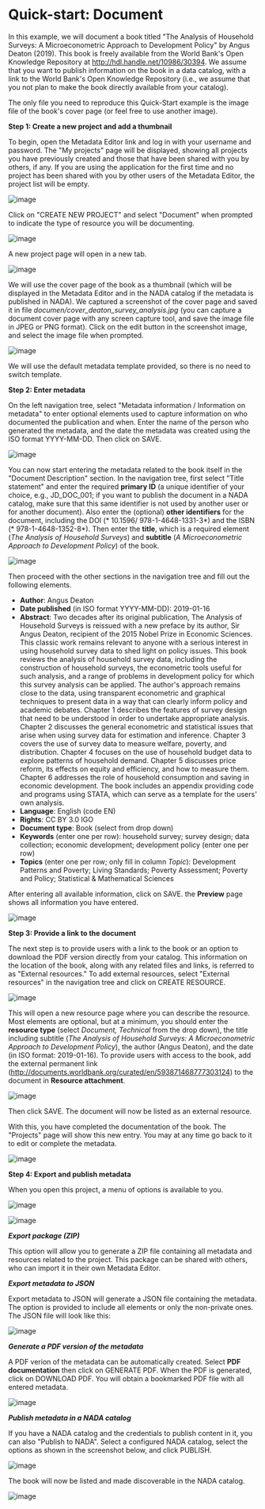 # Quick-start: Document

In this example, we will document a book titled "The Analysis of Household Surveys: A Microeconometric Approach to Development Policy" by Angus Deaton (2019). This book is freely available from the World Bank's Open Knowledge Repository at http://hdl.handle.net/10986/30394. We assume that you want to publish information on the book in a data catalog, with a link to the World Bank's Open Knowledge Repository (i.e., we assume that you not plan to make the book directly available from your catalog).

The only file you need to reproduce this Quick-Start example is the image file of the book's cover page (or feel free to use another image).


**Step 1: Create a new project and add a thumbnail**

To begin, open the Metadata Editor link and log in with your username and password. The "My projects" page will be displayed, showing all projects you have previously created and those that have been shared with you by others, if any. If you are using the application for the first time and no project has been shared with you by other users of the Metadata Editor, the project list will be empty. 

![image](https://github.com/mah0001/metadata-editor-docs-v2/blob/main/img/ME_UG_v1-0-0_quick_start_document_project_page.png)

Click on "CREATE NEW PROJECT" and select "Document" when prompted to indicate the type of resource you will be documenting.

![image](https://github.com/mah0001/metadata-editor-docs-v2/blob/main/img/ME_UG_v1-0-0_quick_start_document_create_project_types.png)
  
A new project page will open in a new tab.

![image](https://github.com/mah0001/metadata-editor-docs-v2/blob/main/img/ME_UG_v1-0-0_quick_start_document_new_project_home.png)

We will use the cover page of the book as a thumbnail (which will be displayed in the Metadata Editor and in the NADA catalog if the metadata is published in NADA). We captured a screenshot of the cover page and saved it in file *documen/cover_deaton_survey_analysis.jpg* (you can capture a document cover page with any screen capture tool, and save the image file in JPEG or PNG format). Click on the edit button in the screenshot image, and select the image file when prompted. 

![image](https://github.com/mah0001/metadata-editor-docs-v2/blob/main/img/ME_UG_v1-0-0_quick_start_document_edit_thumbnail.png)

We will use the default metadata template provided, so there is no need to switch template. 


**Step 2: Enter metadata**

On the left navigation tree, select "Metadata information / Information on metadata" to enter optional elements used to capture information on who documented the publication and when. Enter the name of the person who generated the metadata, and the date the metadata was created using the ISO format YYYY-MM-DD. Then click on SAVE.

![image](https://github.com/mah0001/metadata-editor-docs-v2/blob/main/img/ME_UG_v1-0-0_quick_start_document_metadata_information_save.png)

You can now start entering the metadata related to the book itself in the "Document Description" section. In the navigation tree, first select "Title statement" and enter the required **primary ID** (a unique identifier of your choice, e.g., JD_DOC_001; if you want to publish the document in a NADA catalog, make sure that this same identifier is not used by another user or for another document). Also enter the (optional) **other identifiers** for the document, including the DOI (* 10.1596/ 978-1-4648-1331-3*) and the ISBN (* 978-1-4648-1352-8*). Then enter the **title**, which is a required element (*The Analysis of Household Surveys*) and **subtitle** (*A Microeconometric Approach to Development Policy*) of the book. 

![image](https://github.com/mah0001/metadata-editor-docs-v2/blob/main/img/ME_UG_v1-0-0_quick_start_document_title_statement.png)

Then proceed with the other sections in the navigation tree and fill out the following elements. 

- **Author**: Angus Deaton
- **Date published** (in ISO format YYYY-MM-DD): 2019-01-16
- **Abstract**: Two decades after its original publication, The Analysis of Household Surveys is reissued with a new preface by its author, Sir Angus Deaton, recipient of the 2015 Nobel Prize in Economic Sciences. This classic work remains relevant to anyone with a serious interest in using household survey data to shed light on policy issues. This book reviews the analysis of household survey data, including the construction of household surveys, the econometric tools useful for such analysis, and a range of problems in development policy for which this survey analysis can be applied. The author's approach remains close to the data, using transparent econometric and graphical techniques to present data in a way that can clearly inform policy and academic debates. Chapter 1 describes the features of survey design that need to be understood in order to undertake appropriate analysis. Chapter 2 discusses the general econometric and statistical issues that arise when using survey data for estimation and inference. Chapter 3 covers the use of survey data to measure welfare, poverty, and distribution. Chapter 4 focuses on the use of household budget data to explore patterns of household demand. Chapter 5 discusses price reform, its effects on equity and efficiency, and how to measure them. Chapter 6 addresses the role of household consumption and saving in economic development. The book includes an appendix providing code and programs using STATA, which can serve as a template for the users' own analysis.
- **Language**: English (code EN)
- **Rights**: CC BY 3.0 IGO
- **Document type**: Book (select from drop down)
- **Keywords** (enter one per row): household survey; survey design; data collection; economic development; development policy (enter one per row)
- **Topics** (enter one per row; only fill in column *Topic*): Development Patterns and Poverty; Living Standards; Poverty Assessment; Poverty and Policy; Statistical & Mathematical Sciences

After entering all available information, click on SAVE. the **Preview** page shows all information you have entered.

![image](https://github.com/mah0001/metadata-editor-docs-v2/blob/main/img/ME_UG_v1-0-0_quick_start_document_preview_page.png)


**Step 3: Provide a link to the document**

The next step is to provide users with a link to the book or an option to download the PDF version directly from your catalog. This information on the location of the book, along with any related files and links, is referred to as "External resources." To add external resources, select "External resources" in the navigation tree and click on CREATE RESOURCE. 

![image](https://github.com/mah0001/metadata-editor-docs-v2/blob/main/img/ME_UG_v1-0-0_quick_start_document_create_resource.png)

This will open a new resource page where you can describe the resource. Most elements are optional, but at a minimum, you should enter the **resource type** (select *Document, Technical* from the drop down), the title including subtitle (*The Analysis of Household Surveys: A Microeconometric Approach to Development Policy*), the author (Angus Deaton), and the date (in ISO format: 2019-01-16). To provide users with access to the book, add the external permanent link (http://documents.worldbank.org/curated/en/593871468777303124) to the document in **Resource attachment**. 

![image](https://github.com/mah0001/metadata-editor-docs-v2/blob/main/img/ME_UG_v1-0-0_quick_start_url_resource_attachement.png)

Then click SAVE. The document will now be listed as an external resource.

With this, you have completed the documentation of the book. The "Projects" page will show this new entry. You may at any time go back to it to edit or complete the metadata.

![image](https://github.com/mah0001/metadata-editor-docs-v2/blob/main/img/ME_UG_v1-0-0_quick_start_document_project_page_with_project.png)


**Step 4: Export and publish metadata**

When you open this project, a menu of options is available to you. 

![image](https://github.com/mah0001/metadata-editor-docs-v2/blob/main/img/ME_UG_v1-0-0_quick_start_document_actions.png)

![image](https://github.com/mah0001/metadata-editor-docs-v2/blob/main/img/ME_UG_v1-0-0_quick_start_document_actions_menu.png)


***Export package (ZIP)***

This option will allow you to generate a ZIP file containing all metadata and resources related to the project. This package can be shared with others, who can import it in their own Metadata Editor.


***Export metadata to JSON***

Export metadata to JSON will generate a JSON file containing the metadata. The option is provided to include all elements or only the non-private ones. The JSON file will look like this:

![image](https://github.com/mah0001/metadata-editor-docs-v2/blob/main/img/ME_UG_v1-0-0_quick_start_document_action_JSON_exported.png)


***Generate a PDF version of the metadata***

A PDF verion of the metadata can be automatically created. Select **PDF documentation** then click on GENERATE PDF. When the PDF is generated, click on DOWNLOAD PDF. You will obtain a bookmarked PDF file with all entered metadata.

![image](https://github.com/mah0001/metadata-editor-docs-v2/blob/main/img/ME_UG_v1-0-0_quick_start_document_exported_to_PDF.png)


***Publish metadata in a NADA catalog***

If you have a NADA catalog and the credentials to publish content in it, you can also "Publish to NADA". Select a configured NADA catalog, select the options as shown in the screenshot below, and click PUBLISH. 

![image](https://github.com/mah0001/metadata-editor-docs-v2/blob/main/img/ME_UG_v1-0-0_quick_start_document_action_export_to_NADA.png)

The book will now be listed and made discoverable in the NADA catalog.

![image](https://github.com/mah0001/metadata-editor-docs-v2/blob/main/img/ME_UG_v1-0-0_quick_start_document_Deaton_in_NADA.png)

